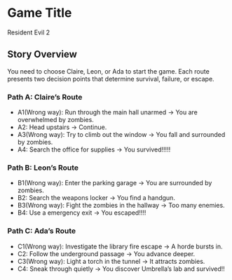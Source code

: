 # Game Title

Resident Evil 2

## Story Overview

You need to choose Claire, Leon, or Ada to start the game.
Each route presents two decision points that determine survival, failure, or escape.

### Path A: Claire’s Route

- A1(Wrong way): Run through the main hall unarmed → You are overwhelmed by zombies.
- A2: Head upstairs → Continue.
- A3(Wrong way): Try to climb out the window → You fall and surrounded by zombies.
- A4: Search the office for supplies → You survived!!!!!

### Path B: Leon’s Route

- B1(Wrong way): Enter the parking garage → You are surrounded by zombies.
- B2: Search the weapons locker → You find a handgun.
- B3(Wrong way): Fight the zombies in the hallway → Too many enemies.
- B4: Use a emergency exit → You escaped!!!!

### Path C: Ada’s Route

- C1(Wrong way): Investigate the library fire escape → A horde bursts in.
- C2: Follow the underground passage → You advance deeper.
- C3(Wrong way): Light a torch in the tunnel → It attracts zombies.
- C4: Sneak through quietly → You discover Umbrella’s lab and survived!!
